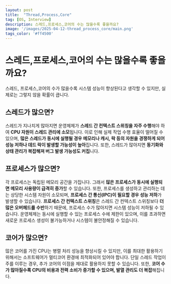 ```yaml
---
layout: post
title:  "Thread,Process,Core"
tag: [OS, Interview]
description: 스레드,프로세스,코어의 수는 많을수록 좋을까요?
image: '/images/2025-04-12-thread_process_core/main.png'
tags_color: '#ff4500'
---
```



# 스레드,프로세스,코어의 수는 많을수록 좋을까요?

스레드, 프로세스,코어의 수가 많을수록 시스템 성능이 향상된다고 생각할 수 있지만, 실제로는 그렇지 않을 확률이 큽니다.

## 스레드가 많으면?

스레드가 지나치게 많아지면 운영체제가 **스레드 간 컨텍스트 스위칭을 자주 수행**해야 하여 **CPU 자원이 스레드 관리에 소모**됩니다. 이로 인해 실제 작업 수행 효율이 떨어질 수 있으며, **많은 스레드가 동시에 실행될 경우 메모리나 캐시, 락 등의 자원을 경쟁하게 되어 성능 저하나 데드 락이 발생할 가능성이 높아**집니다. 또한, 스레드가 많아지면 **동기화와 상태 관리가 복잡해져 버그 발생 가능성도 커집**니다.

## 프로세스가 많으면?

각 프로세스는 독립된 메모리 공간을 가집니다. 그래서 **많은 프로세스가 동시에 실행되면 메모리 사용량이 급격히 증가**할 수 있습니다. 또한, 프로세스를 생성하고 관리하는 데는 상당한 시스템 자원이 소모되며, **프로세스 간 통신(IPC)이 필요할 경우 성능 저하**가 발생할 수 있습니다. **프로세스 간 컨텍스트 스위칭**은 스레드 간 컨텍스트 스위칭보다 **더 많은 오버헤드를 수반**하기 때문에, 프로세스 수가 많아지면 시스템 성능이 저하될 수 있습니다. 운영체제는 동시에 실행할 수 있는 프로세스 수에 제한이 있으며, 이를 초과하면 새로운 프로세스 생성이 불가능하거나 시스템이 불안정해질 수 있습니다.

## 코어가 많으면?

많은 코어를 가진 CPU는 병렬 처리 성능을 향상시킬 수 있지만, 이를 최대한 활용하기 위해서는 소프트웨어가 멀티코어 환경에 최적화되어 있어야 합니다. 단일 스레드 작업이 주를 이루는 경우, 추가 코어의 이점을 제대로 활용하지 못할 수 있습니다. 또한, **코어 수가 많아질수록 CPU의 비용과 전력 소비가 증가할 수 있으며, 발열 관리도 더 복잡**해집니다.

